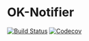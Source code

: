 # OK-Notifier

[![Build Status](https://travis-ci.org/Stropek/OK-Notifier.svg?branch=master)](https://travis-ci.org/Stropek/OK-Notifier)
[![Codecov](https://img.shields.io/codecov/c/github/Stropek/OK-Notifier.svg)](https://codecov.io/github/Stropek/OK-Notifier)
